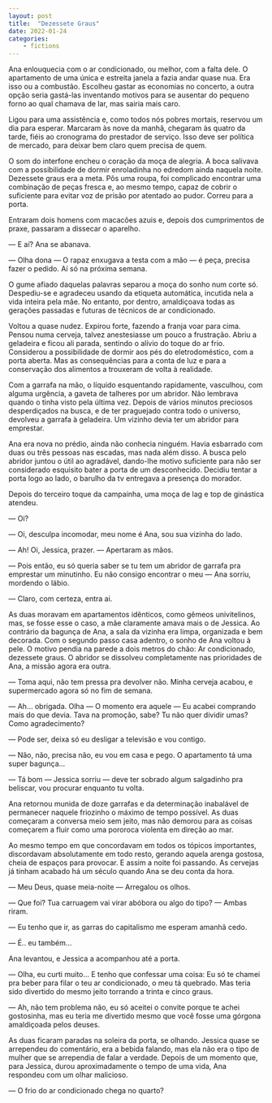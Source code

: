 ```yaml
---
layout: post
title:  "Dezessete Graus"
date: 2022-01-24
categories: 
    - fictions
---
```


Ana enlouquecia com o ar condicionado, ou melhor, com a falta dele. O apartamento de uma única e estreita janela a fazia andar quase nua. Era isso ou a combustão. Escolheu gastar as economias no concerto, a outra opção seria gastá-las inventando motivos para se ausentar do pequeno forno ao qual chamava de lar, mas sairia mais caro.

<!--more-->

Ligou para uma assistência e, como todos nós pobres mortais, reservou um dia para esperar. Marcaram às nove da manhã, chegaram às quatro da tarde, fiéis ao cronograma do prestador de serviço. Isso deve ser política de mercado, para deixar bem claro quem precisa de quem.

O som do interfone encheu o coração da moça de alegria. A boca salivava com a possibilidade de dormir enroladinha no edredom ainda naquela noite. Dezessete graus era a meta. Pôs uma roupa, foi complicado encontrar uma combinação de peças fresca e, ao mesmo tempo, capaz de cobrir o suficiente para evitar voz de prisão por atentado ao pudor. Correu para a porta.

Entraram dois homens com macacões azuis e, depois dos cumprimentos de praxe, passaram a dissecar o aparelho.

— E aí? Ana se abanava.

— Olha dona — O rapaz enxugava a testa com a mão — é peça, precisa fazer o pedido. Aí só na próxima semana.

O gume afiado daquelas palavras separou a moça do sonho num corte só. Despediu-se e agradeceu usando da etiqueta automática, incutida nela a vida inteira pela mãe. No entanto, por dentro, amaldiçoava todas as gerações passadas e futuras de técnicos de ar condicionado.

Voltou a quase nudez. Expirou forte, fazendo a franja voar para cima. Pensou numa cerveja, talvez anestesiasse um pouco a frustração. Abriu a geladeira e ficou ali parada, sentindo o alívio do toque do ar frio. Considerou a possibilidade de dormir aos pés do eletrodoméstico, com a porta aberta. Mas as consequências para a conta de luz e para a conservação dos alimentos a trouxeram de volta à realidade.

Com a garrafa na mão, o líquido esquentando rapidamente, vasculhou, com alguma urgência, a gaveta de talheres por um abridor. Não lembrava quando o tinha visto pela última vez. Depois de vários minutos preciosos desperdiçados na busca, e de ter praguejado contra todo o universo, devolveu a garrafa à geladeira. Um vizinho devia ter um abridor para emprestar.

Ana era nova no prédio, ainda não conhecia ninguém. Havia esbarrado com duas ou três pessoas nas escadas, mas nada além disso. A busca pelo abridor juntou o útil ao agradável, dando-lhe motivo suficiente para não ser considerado esquisito bater a porta de um desconhecido. Decidiu tentar a porta logo ao lado, o barulho da tv entregava a presença do morador.

Depois do terceiro toque da campainha, uma moça de lag e top de ginástica atendeu.

— Oi?

— Oi, desculpa incomodar, meu nome é Ana, sou sua vizinha do lado.

— Ah! Oi, Jessica, prazer. — Apertaram as mãos.

— Pois então, eu só queria saber se tu tem um abridor de garrafa pra emprestar um minutinho. Eu não consigo encontrar o meu — Ana sorriu, mordendo o lábio.

— Claro, com certeza, entra ai.

As duas moravam em apartamentos idênticos, como gêmeos univitelinos, mas, se fosse esse o caso, a mãe claramente amava mais o de Jessica. Ao contrário da bagunça de Ana, a sala da vizinha era limpa, organizada e bem decorada. Com o segundo passo casa adentro, o sonho de Ana voltou à pele. O motivo pendia na parede a dois metros do chão: Ar condicionado, dezessete graus. O abridor se dissolveu completamente nas prioridades de Ana, a missão agora era outra.

— Toma aqui, não tem pressa pra devolver não. Minha cerveja acabou, e supermercado agora só no fim de semana.

— Ah… obrigada. Olha — O momento era aquele — Eu acabei comprando mais do que devia. Tava na promoção, sabe? Tu não quer dividir umas? Como agradecimento?

— Pode ser, deixa só eu desligar a televisão e vou contigo.

— Não, não, precisa não, eu vou em casa e pego. O apartamento tá uma super bagunça…

— Tá bom — Jessica sorriu — deve ter sobrado algum salgadinho pra beliscar, vou procurar enquanto tu volta.

Ana retornou munida de doze garrafas e da determinação inabalável de permanecer naquele friozinho o máximo de tempo possível. As duas começaram a conversa meio sem jeito, mas não demorou para as coisas começarem a fluir como uma pororoca violenta em direção ao mar.

Ao mesmo tempo em que concordavam em todos os tópicos importantes, discordavam absolutamente em todo resto, gerando aquela arenga gostosa, cheia de espaços para provocar. E assim a noite foi passando. As cervejas já tinham acabado há um século quando Ana se deu conta da hora.

— Meu Deus, quase meia-noite — Arregalou os olhos.

— Que foi? Tua carruagem vai virar abóbora ou algo do tipo? — Ambas riram.

— Eu tenho que ir, as garras do capitalismo me esperam amanhã cedo.

— É.. eu também…

Ana levantou, e Jessica a acompanhou até a porta.

— Olha, eu curti muito… E tenho que confessar uma coisa: Eu só te chamei pra beber para filar o teu ar condicionado, o meu tá quebrado. Mas teria sido divertido do mesmo jeito torrando a trinta e cinco graus.

— Ah, não tem problema não, eu só aceitei o convite porque te achei gostosinha, mas eu teria me divertido mesmo que você fosse uma górgona amaldiçoada pelos deuses.

As duas ficaram paradas na soleira da porta, se olhando. Jessica quase se arrependeu do comentário, era a bebida falando, mas ela não era o tipo de mulher que se arrependia de falar a verdade. Depois de um momento que, para Jessica, durou aproximadamente o tempo de uma vida, Ana respondeu com um olhar malicioso.

— O frio do ar condicionado chega no quarto?